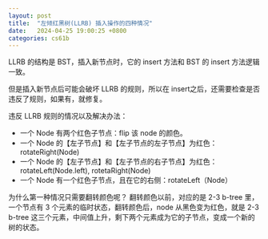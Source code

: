 ```yaml
---
layout: post
title:  "左倾红黑树(LLRB) 插入操作的四种情况"
date:   2024-04-25 19:00:25 +0800
categories: cs61b
---
```


LLRB 的结构是 BST，插入新节点时，它的 insert 方法和 BST 的 insert 方法逻辑一致。

但是插入新节点后可能会破坏 LLRB 的规则，所以在 insert之后，还需要检查是否违反了规则，如果有，就修复。

违反 LLRB 规则的情况以及解决办法：
- 一个 Node 有两个红色子节点：flip 该 node 的颜色。
- 一个 Node 的【左子节点】和【左子节点的左子节点】为红色：rotateRight(Node)
- 一个 Node 的【左子节点】和【左子节点的右子节点】为红色：rotateLeft(Node.left), rotetaRight(Node)
- 一个 Node 有一个红色子节点，且在它的右侧：rotateLeft（Node）

为什么第一种情况只需要翻转颜色呢？
翻转颜色以前，对应的是 2-3 b-tree 里，一个节点有 3 个元素的临时状态，翻转颜色后，node 从黑色变为红色，就是 2-3 b-tree 这三个元素，中间值上升，剩下两个元素成为它的子节点，变成一个新的树的状态。